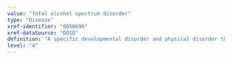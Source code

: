 ```yaml
---
value: "fetal alcohol spectrum disorder"
type: "Disease"
xref-identifier: "0050696"
xref-dataSource: "DOID"
definition: "A specific developmental disorder and physical disorder that is characterized by physical, behavioral and learning birth defects resulting from maternal ingestion of alcohol during pregnancy."
level: "4"
---
```

